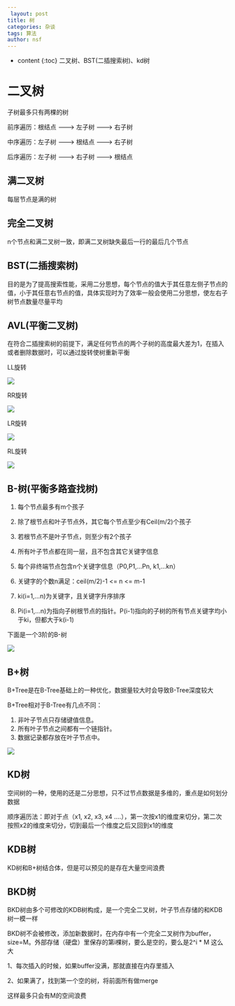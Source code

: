 ```yaml
---
 layout: post
title: 树
categories: 杂谈
tags: 算法
author: nsf
---
```


* content
{:toc}
二叉树、BST(二插搜索树)、kd树 




# 二叉树

子树最多只有两棵的树

前序遍历：根结点 ---> 左子树 ---> 右子树

中序遍历：左子树 ---> 根结点 ---> 右子树

后序遍历：左子树 ---> 右子树 ---> 根结点

## 满二叉树

每层节点是满的树

## 完全二叉树

n个节点和满二叉树一致，即满二叉树缺失最后一行的最后几个节点

## BST(二插搜索树)

目的是为了提高搜索性能，采用二分思想，每个节点的值大于其任意左侧子节点的值，小于其任意右节点的值，具体实现时为了效率一般会使用二分思想，使左右子树节点数量尽量平均

## AVL(平衡二叉树)

在符合二插搜索树的前提下，满足任何节点的两个子树的高度最大差为1，在插入或者删除数据时，可以通过旋转使树重新平衡

LL旋转

![](https://cdn.jsdelivr.net/gh/nsf-github/tdxlj.github.io@master/_posts/image/2022-03-16-树-demo-avl1.png)

RR旋转

![](https://cdn.jsdelivr.net/gh/nsf-github/tdxlj.github.io@master/_posts/image/2022-03-16-树-demo-avl2.png)

LR旋转

![](https://cdn.jsdelivr.net/gh/nsf-github/tdxlj.github.io@master/_posts/image/2022-03-16-树-demo-avl3.png)

RL旋转

![](https://cdn.jsdelivr.net/gh/nsf-github/tdxlj.github.io@master/_posts/image/2022-03-16-树-demo-avl4.png)

## B-树(平衡多路查找树)

1. 每个节点最多有m个孩子

2. 除了根节点和叶子节点外，其它每个节点至少有Ceil(m/2)个孩子

3. 若根节点不是叶子节点，则至少有2个孩子 

4. 所有叶子节点都在同一层，且不包含其它关键字信息 

5. 每个非终端节点包含n个关键字信息（P0,P1,…Pn, k1,…kn） 

6. 关键字的个数n满足：ceil(m/2)-1 <= n <= m-1 

7. ki(i=1,…n)为关键字，且关键字升序排序

8. Pi(i=1,…n)为指向子树根节点的指针。P(i-1)指向的子树的所有节点关键字均小于ki，但都大于k(i-1)

下面是一个3阶的B-树

![](https://cdn.jsdelivr.net/gh/nsf-github/tdxlj.github.io@master/_posts/image/2022-03-16-树-demo-B-1.png)

## B+树

B+Tree是在B-Tree基础上的一种优化，数据量较大时会导致B-Tree深度较大

B+Tree相对于B-Tree有几点不同：

1. 非叶子节点只存储键值信息。
2. 所有叶子节点之间都有一个链指针。
3. 数据记录都存放在叶子节点中。

![](https://cdn.jsdelivr.net/gh/nsf-github/tdxlj.github.io@master/_posts/image/2022-03-16-树-demo-B+1.png)

## KD树

空间树的一种，使用的还是二分思想，只不过节点数据是多维的，重点是如何划分数据

顺序遍历法：即对于点（x1, x2, x3, x4 ....），第一次按x1的维度来切分，第二次按照x2的维度来切分，切到最后一个维度之后又回到x1的维度

## KDB树

KD树和B+树结合体，但是可以预见的是存在大量空间浪费

## BKD树

BKD树由多个可修改的KDB树构成，是一个完全二叉树，叶子节点存储的和KDB树一模一样

BKD树不会被修改，添加新数据时，在内存中有一个完全二叉树作为buffer，size=M。外部存储（硬盘）里保存的第i棵树，要么是空的，要么是2^i * M 这么大

1、每次插入的时候，如果buffer没满，那就直接在内存里插入

2、如果满了，找到第一个空的树，将前面所有做merge

这样最多只会有M的空间浪费